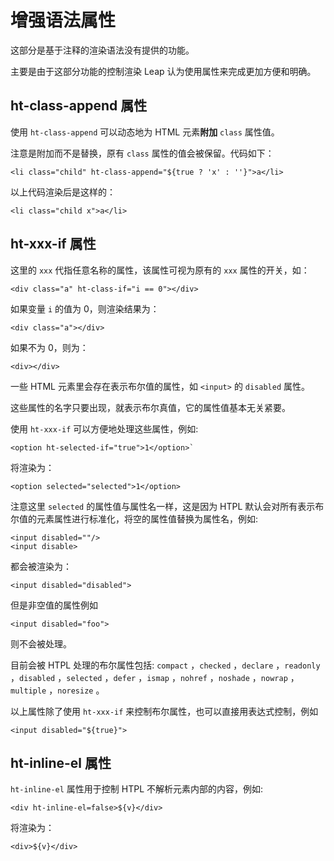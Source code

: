 # 增强语法属性

这部分是基于注释的渲染语法没有提供的功能。

主要是由于这部分功能的控制渲染 Leap 认为使用属性来完成更加方便和明确。

## ht-class-append 属性

使用 `ht-class-append` 可以动态地为 HTML 元素**附加** `class` 属性值。

注意是附加而不是替换，原有 `class` 属性的值会被保留。代码如下：

```
<li class="child" ht-class-append="${true ? 'x' : ''}">a</li>
```

以上代码渲染后是这样的：

```
<li class="child x">a</li>
```

## ht-xxx-if 属性

这里的 `xxx` 代指任意名称的属性，该属性可视为原有的 `xxx` 属性的开关，如：

```
<div class="a" ht-class-if="i == 0"></div>
```

如果变量 `i` 的值为 0，则渲染结果为：

```
<div class="a"></div>
```

如果不为 0，则为：

```
<div></div>
```

一些 HTML 元素里会存在表示布尔值的属性，如 `<input>` 的 `disabled` 属性。

这些属性的名字只要出现，就表示布尔真值，它的属性值基本无关紧要。

使用 `ht-xxx-if` 可以方便地处理这些属性，例如:

```
<option ht-selected-if="true">1</option>`
```

将渲染为：

```
<option selected="selected">1</option>
```

注意这里 `selected` 的属性值与属性名一样，这是因为 HTPL 默认会对所有表示布尔值的元素属性进行标准化，将空的属性值替换为属性名，例如:

```
<input disabled=""/>
<input disable>
```

都会被渲染为：

```
<input disabled="disabled">
```

但是非空值的属性例如

```
<input disabled="foo">
```

则不会被处理。

目前会被 HTPL 处理的布尔属性包括: `compact` ，`checked` ，`declare` ，`readonly` ，`disabled` ，`selected` ，`defer` ，`ismap` ，`nohref` ，`noshade` ，`nowrap` ，`multiple` ，`noresize` 。

以上属性除了使用 `ht-xxx-if` 来控制布尔属性，也可以直接用表达式控制，例如

```
<input disabled="${true}">
```

## ht-inline-el 属性

`ht-inline-el` 属性用于控制 HTPL 不解析元素内部的内容，例如:

```
<div ht-inline-el=false>${v}</div>
```

将渲染为：

```
<div>${v}</div>
```